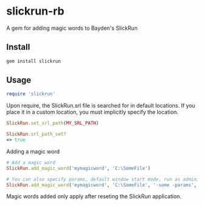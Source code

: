slickrun-rb
===========

A gem for adding magic words to Bayden's SlickRun

## Install

``` bash
gem install slickrun
```

## Usage

``` ruby
require 'slickrun'
```

Upon require, the SlickRun.srl file is searched for in default locations. If you place it in a custom location, you must implicitly specify the location.

``` ruby
SlickRun.set_srl_path(MY_SRL_PATH)

SlickRun.srl_path_set?
=> true
```

Adding a magic word

``` ruby
# Add a magic word
SlickRun.add_magic_word('mymagicword', 'C:\SomeFile')

# You can also specify params, default window start mode, run as administrator, and 32bit redirection
SlickRun.add_magic_word('mymagicword', 'C:\SomeFile', '-some -params', 1, 1, 1)
```

Magic words added only apply after reseting the SlickRun application.
